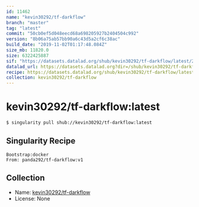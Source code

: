 ```yaml
---
id: 11462
name: "kevin30292/tf-darkflow"
branch: "master"
tag: "latest"
commit: "50cb0ef5d048eecd68a698205927b2404504c992"
version: "8b06a75ab57bb90a6c43d5a2cf6c38ac"
build_date: "2019-11-02T01:17:48.084Z"
size_mb: 11820.0
size: 6322425887
sif: "https://datasets.datalad.org/shub/kevin30292/tf-darkflow/latest/2019-11-02-50cb0ef5-8b06a75a/8b06a75ab57bb90a6c43d5a2cf6c38ac.sif"
datalad_url: https://datasets.datalad.org?dir=/shub/kevin30292/tf-darkflow/latest/2019-11-02-50cb0ef5-8b06a75a/
recipe: https://datasets.datalad.org/shub/kevin30292/tf-darkflow/latest/2019-11-02-50cb0ef5-8b06a75a/Singularity
collection: kevin30292/tf-darkflow
---
```


# kevin30292/tf-darkflow:latest

```bash
$ singularity pull shub://kevin30292/tf-darkflow:latest
```

## Singularity Recipe

```singularity
Bootstrap:docker  
From: panda292/tf-darkflow:v1
```

## Collection

 - Name: [kevin30292/tf-darkflow](https://github.com/kevin30292/tf-darkflow)
 - License: None

